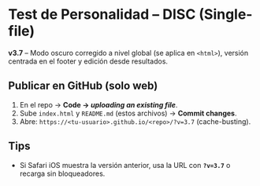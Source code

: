 # Test de Personalidad – DISC (Single-file)

**v3.7** – Modo oscuro corregido a nivel global (se aplica en `<html>`), versión centrada en el footer y edición desde resultados.

## Publicar en GitHub (solo web)
1. En el repo → **Code → _uploading an existing file_**.
2. Sube `index.html` y `README.md` (estos archivos) → **Commit changes**.
3. Abre: `https://<tu-usuario>.github.io/<repo>/?v=3.7` (cache-busting).

## Tips
- Si Safari iOS muestra la versión anterior, usa la URL con **`?v=3.7`** o recarga sin bloqueadores.
